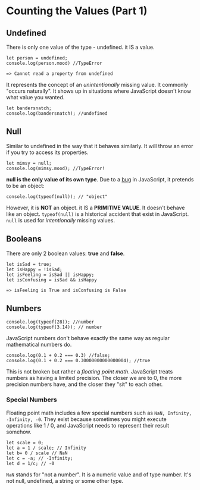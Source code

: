 # Counting the Values (Part 1)

## Undefined
There is only one value of the type - undefined. it IS a value.

```
let person = undefined;
console.log(person.mood) //TypeError

=> Cannot read a property from undefined
```

It represents the concept of an *unintentionally* missing value. It commonly "occurs naturally". It shows up in situations where JavaScript doesn't know what value you wanted.

```
let bandersnatch;
console.log(bandersnatch); //undefined
```

## Null
Similar to undefined in the way that it behaves similarly. It will throw an error if you try to access its properties.

```
let mimsy = null;
console.log(mimsy.mood); //TypeError!
```

**null is the only value of its own type**. Due to a [bug](https://2ality.com/2013/10/typeof-null.html?ck_subscriber_id=1114055276) in JavaScript, it pretends to be an object:

```
console.log(typeof(null)); // "object"
```

However, it is **NOT** an object. it IS a **PRIMITIVE VALUE**. It doesn't behave like an object. `typeof(null)` is a historical accident that exist in JavaScript. `null` is used for *intentionally* missing values. 

## Booleans
There are only 2 boolean values: **true** and **false**.

```
let isSad = true;
let isHappy = !isSad;
let isFeeling = isSad || isHappy;
let isConfusing = isSad && isHappy

=> isFeeling is True and isConfusing is False
```

## Numbers
```
console.log(typeof(28)); //number
console.log(typeof(3.14)); // number
```

JavaScript numbers don't behave exactly the same way as regular mathematical numbers do.

```
console.log(0.1 + 0.2 === 0.3) //false;
console.log(0.1 + 0.2 === 0.30000000000000004); //true
```

This is not broken but rather a *floating point math*. JavaScript treats numbers as having a limited precision. The closer we are to 0, the more precision numbers have, and the closer they "sit" to each other.

### Special Numbers
Floating point math includes a few special numbers such as `NaN, Infinity, -Infinity, -0`. They exist because sometimes you might execute operations like 1 / 0, and JavaScript needs to represent their result somehow. 

```
let scale = 0;
let a = 1 / scale; // Infinity
let b= 0 / scale // NaN
let c = -a; // -Infinity;
let d = 1/c; // -0
```

`NaN` stands for "not a number". It is a numeric value and of type number. It's not null, undefined, a string or some other type. 


